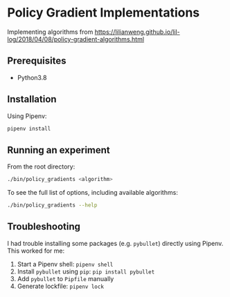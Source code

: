 # Policy Gradient Implementations

Implementing algorithms from https://lilianweng.github.io/lil-log/2018/04/08/policy-gradient-algorithms.html

## Prerequisites

-   Python3.8

## Installation

Using Pipenv:

```sh
pipenv install
```

## Running an experiment

From the root directory:

```sh
./bin/policy_gradients <algorithm>
```

To see the full list of options, including available algorithms:

```sh
./bin/policy_gradients --help
```

## Troubleshooting

I had trouble installing some packages (e.g. `pybullet`) directly using Pipenv. This worked for me:

1. Start a Pipenv shell: `pipenv shell`
2. Install `pybullet` using `pip`: `pip install pybullet`
3. Add `pybullet` to `Pipfile` manually
4. Generate lockfile: `pipenv lock`
